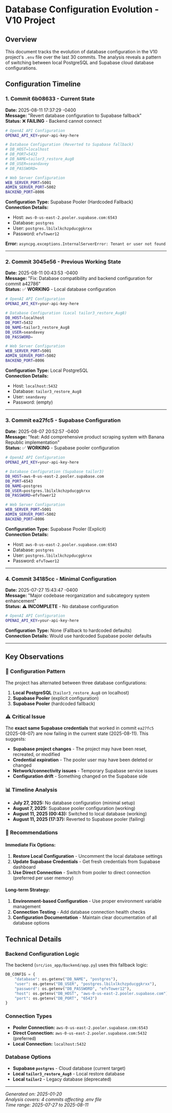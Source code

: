 # Database Configuration Evolution - V10 Project

## Overview
This document tracks the evolution of database configuration in the V10 project's `.env` file over the last 30 commits. The analysis reveals a pattern of switching between local PostgreSQL and Supabase cloud database configurations.

## Configuration Timeline

### 1. **Commit 6b08633** - Current State
**Date:** 2025-08-11 17:37:29 -0400  
**Message:** "Revert database configuration to Supabase fallback"  
**Status:** ❌ **FAILING** - Backend cannot connect

```bash
# OpenAI API Configuration
OPENAI_API_KEY=your-api-key-here

# Database Configuration (Reverted to Supabase fallback)
# DB_HOST=localhost
# DB_PORT=5432
# DB_NAME=tailor3_restore_Aug8
# DB_USER=seandavey
# DB_PASSWORD=

# Web Server Configuration
WEB_SERVER_PORT=5001
ADMIN_SERVER_PORT=5002
BACKEND_PORT=8006
```

**Configuration Type:** Supabase Pooler (Hardcoded Fallback)  
**Connection Details:**
- Host: `aws-0-us-east-2.pooler.supabase.com:6543`
- Database: `postgres`
- User: `postgres.lbilxlkchzpducggkrxx`
- Password: `efvTower12`

**Error:** `asyncpg.exceptions.InternalServerError: Tenant or user not found`

---

### 2. **Commit 3045e56** - Previous Working State
**Date:** 2025-08-11 00:43:53 -0400  
**Message:** "Fix: Database compatibility and backend configuration for commit a42786"  
**Status:** ✅ **WORKING** - Local database configuration

```bash
# OpenAI API Configuration
OPENAI_API_KEY=your-api-key-here

# Database Configuration (Local tailor3_restore_Aug8)
DB_HOST=localhost
DB_PORT=5432
DB_NAME=tailor3_restore_Aug8
DB_USER=seandavey
DB_PASSWORD=

# Web Server Configuration
WEB_SERVER_PORT=5001
ADMIN_SERVER_PORT=5002
BACKEND_PORT=8006
```

**Configuration Type:** Local PostgreSQL  
**Connection Details:**
- Host: `localhost:5432`
- Database: `tailor3_restore_Aug8`
- User: `seandavey`
- Password: (empty)

---

### 3. **Commit ea27fc5** - Supabase Configuration
**Date:** 2025-08-07 20:52:57 -0400  
**Message:** "feat: Add comprehensive product scraping system with Banana Republic implementation"  
**Status:** ✅ **WORKING** - Supabase pooler configuration

```bash
# OpenAI API Configuration
OPENAI_API_KEY=your-api-key-here

# Database Configuration (Supabase tailor3)
DB_HOST=aws-0-us-east-2.pooler.supabase.com
DB_PORT=6543
DB_NAME=postgres
DB_USER=postgres.lbilxlkchzpducggkrxx
DB_PASSWORD=efvTower12

# Web Server Configuration
WEB_SERVER_PORT=5001
ADMIN_SERVER_PORT=5002
BACKEND_PORT=8006
```

**Configuration Type:** Supabase Pooler (Explicit)  
**Connection Details:**
- Host: `aws-0-us-east-2.pooler.supabase.com:6543`
- Database: `postgres`
- User: `postgres.lbilxlkchzpducggkrxx`
- Password: `efvTower12`

---

### 4. **Commit 34185cc** - Minimal Configuration
**Date:** 2025-07-27 15:43:47 -0400  
**Message:** "Major codebase reorganization and subcategory system enhancement"  
**Status:** ⚠️ **INCOMPLETE** - No database configuration

```bash
# OpenAI API Configuration
OPENAI_API_KEY=your-api-key-here
```

**Configuration Type:** None (Fallback to hardcoded defaults)  
**Connection Details:** Would use hardcoded Supabase pooler defaults

---

## Key Observations

### 🔄 **Configuration Pattern**
The project has alternated between three database configurations:
1. **Local PostgreSQL** (`tailor3_restore_Aug8` on localhost)
2. **Supabase Pooler** (explicit configuration)
3. **Supabase Pooler** (hardcoded fallback)

### ⚠️ **Critical Issue**
The **exact same Supabase credentials** that worked in commit `ea27fc5` (2025-08-07) are now failing in the current state (2025-08-11). This suggests:

- **Supabase project changes** - The project may have been reset, recreated, or modified
- **Credential expiration** - The pooler user may have been deleted or changed
- **Network/connectivity issues** - Temporary Supabase service issues
- **Configuration drift** - Something changed on the Supabase side

### 📊 **Timeline Analysis**
- **July 27, 2025:** No database configuration (minimal setup)
- **August 7, 2025:** Supabase pooler configuration (working)
- **August 11, 2025 (00:43):** Switched to local database (working)
- **August 11, 2025 (17:37):** Reverted to Supabase pooler (failing)

### 🎯 **Recommendations**

#### **Immediate Fix Options:**
1. **Restore Local Configuration** - Uncomment the local database settings
2. **Update Supabase Credentials** - Get fresh credentials from Supabase dashboard
3. **Use Direct Connection** - Switch from pooler to direct connection (preferred per user memory)

#### **Long-term Strategy:**
1. **Environment-based Configuration** - Use proper environment variable management
2. **Connection Testing** - Add database connection health checks
3. **Configuration Documentation** - Maintain clear documentation of all database options

## Technical Details

### **Backend Configuration Logic**
The backend (`src/ios_app/Backend/app.py`) uses this fallback logic:
```python
DB_CONFIG = {
    "database": os.getenv("DB_NAME", "postgres"),
    "user": os.getenv("DB_USER", "postgres.lbilxlkchzpducggkrxx"),
    "password": os.getenv("DB_PASSWORD", "efvTower12"),
    "host": os.getenv("DB_HOST", "aws-0-us-east-2.pooler.supabase.com"),
    "port": os.getenv("DB_PORT", "6543")
}
```

### **Connection Types**
- **Pooler Connection:** `aws-0-us-east-2.pooler.supabase.com:6543`
- **Direct Connection:** `aws-0-us-east-2.pooler.supabase.com:5432` (preferred)
- **Local Connection:** `localhost:5432`

### **Database Options**
- **Supabase `postgres`** - Cloud database (current target)
- **Local `tailor3_restore_Aug8`** - Local restore database
- **Local `tailor2`** - Legacy database (deprecated)

---

*Generated on: 2025-01-20*  
*Analysis covers: 4 commits affecting .env file*  
*Time range: 2025-07-27 to 2025-08-11*
